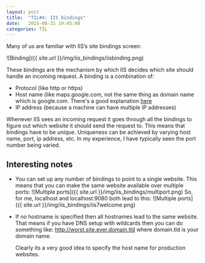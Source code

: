 ```yaml
---
layout: post
title:  "TIL#4: IIS bindings"
date:   2015-08-31 19:45:08
categories: TIL
---
```


Many of us are familiar with IIS’s site bindings screen:

![Binding]({{ site.url }}/img/iis_bindings/iisbinding.png)

These bindings are the mechanism by which IIS decides which site should handle an incoming request. A binding is a combination of:

* Protocol (like http or https)
* Host name (like maps.google.com, not the same thing as domain name which is google.com. There's a good explanation [here](https://www.mojoportal.com/adding-a-host-name-to-the-hosts-file-for-local-testing)
* IP address (because a machine can have multiple IP addresses)

Whenever IIS sees an incoming request it goes through all the bindings to figure out which website it should send the request to. This means that bindings have to be *unique*. Uniqueness can be achieved by varying host name, port, ip address, etc. In my experience, I have typically seen the port number being varied.

## Interesting notes

* 	You can set up any number of bindings to point to a single website. This means that you can make the same website available over multiple ports: ![Multiple ports]({{ site.url }}/img/iis_bindings/multiport.png)
	So, for me, localhost and localhost:9080 both lead to this: ![Multiple ports]({{ site.url }}/img/iis_bindings/iis7welcome.png)

* 	If no hostname is specified then all hostnames lead to the same website. That means if you have DNS setup with wildcards then you can do something like: http://worst.site.ever.domain.tld where domain.tld is your domain name.
	
	Clearly its a very good idea to specify the host name for production websites.
